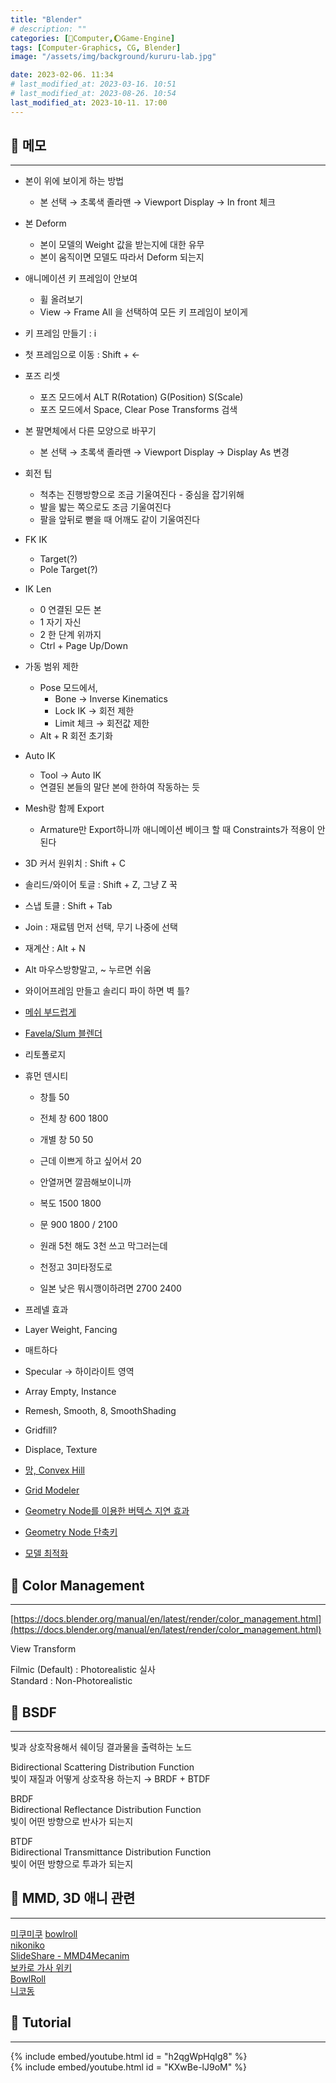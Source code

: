```yaml
---
title: "Blender"
# description: ""
categories: [💫Computer,🌔Game-Engine]
tags: [Computer-Graphics, CG, Blender]
image: "/assets/img/background/kururu-lab.jpg"

date: 2023-02-06. 11:34
# last_modified_at: 2023-03-16. 10:51
# last_modified_at: 2023-08-26. 10:54
last_modified_at: 2023-10-11. 17:00
---
```


## 📀 메모

---

- 본이 위에 보이게 하는 방법
  - 본 선택 → 초록색 졸라맨 → Viewport Display → In front 체크

- 본 Deform
  - 본이 모델의 Weight 값을 받는지에 대한 유무
  - 본이 움직이면 모델도 따라서 Deform 되는지

- 애니메이션 키 프레임이 안보여
  - 휠 올려보기
  - View → Frame All 을 선택하여 모든 키 프레임이 보이게

- 키 프레임 만들기 : i
- 첫 프레임으로 이동 : Shift + ←

- 포즈 리셋
  - 포즈 모드에서 ALT R(Rotation) G(Position) S(Scale)
  - 포즈 모드에서 Space, Clear Pose Transforms 검색

- 본 팔면체에서 다른 모양으로 바꾸기
  - 본 선택 → 초록색 졸라맨 → Viewport Display → Display As 변경

- 회전 팁
  - 척추는 진행방향으로 조금 기울여진다 - 중심을 잡기위해
  - 발을 밟는 쪽으로도 조금 기울여진다
  - 팔을 앞뒤로 뻗을 때 어깨도 같이 기울여진다

- FK IK
  - Target(?)
  - Pole Target(?)

- IK Len
  - 0 연결된 모든 본
  - 1 자기 자신
  - 2 한 단계 위까지
  - Ctrl + Page Up/Down

- 가동 범위 제한
  - Pose 모드에서,
    - Bone → Inverse Kinematics
    - Lock IK → 회전 제한
    - Limit 체크 → 회전값 제한
  - Alt + R 회전 초기화

- Auto IK
  - Tool → Auto IK
  - 연결된 본들의 말단 본에 한하여 작동하는 듯

- Mesh랑 함께 Export
  - Armature만 Export하니까 애니메이션 베이크 할 때 Constraints가 적용이 안된다

- 3D 커서 원위치 : Shift + C
- 솔리드/와이어 토글 : Shift + Z, 그냥 Z 꾹
- 스냅 토클 : Shift + Tab
- Join : 재료템 먼저 선택, 무기 나중에 선택
- 재계산 : Alt + N
- Alt 마우스방향말고, ~ 누르면 쉬움
- 와이어프레임 만들고 솔리디 파이 하면 벽 틀?

- [메쉬 부드럽게](https://longtime0423.postype.com/post/10045292)

- [Favela/Slum 블렌더](https://barell4.gumroad.com/l/favelagenerator?recommended_by=search&_ga=2.134772723.349083529.1661141255-339463231.1661141255&_gl=1*dqamgw*_ga*MzM5NDYzMjMxLjE2NjExNDEyNTU.*_ga_6LJN6D94N6*MTY2MTI0ODkzOC4xMC4xLjE2NjEyNDkyNzAuMC4wLjA)

- 리토폴로지

- 휴먼 덴시티
  - 창틀 50
  - 전체 창 600 1800
  - 개별 창 50 50
  - 근데 이쁘게 하고 싶어서 20
  - 안열꺼면 깔끔해보이니까

  - 복도 1500 1800
  - 문 900 1800 / 2100
  - 원래 5천 해도 3천 쓰고 막그러는데
  - 천정고 3미타정도로
  - 일본 낮은 뭐시깽이하려면 2700 2400

- 프레넬 효과
- Layer Weight, Fancing
- 매트하다
- Specular → 하이라이트 영역

- Array Empty, Instance
- Remesh, Smooth, 8, SmoothShading
- Gridfill?
- Displace, Texture

- [망, Convex Hill](https://twitter.com/passivestar_/status/1668896616269373440?s=20)

- [Grid Modeler](https://twitter.com/vtuberkaibou/status/1668906132788658176?s=20)

- [Geometry Node를 이용한 버텍스 지연 효과](https://twitter.com/junkie_junkyard/status/1658257455481069568?s=20)
- [Geometry Node 단축키](https://twitter.com/cgcookie/status/1607702326315454464?s=20&t=EBmnPU-IlwzD5ylVXmrPqQ)

- [모델 최적화](https://twitter.com/Ron3550Maca/status/1673614921865764864?s=20)

## 📀 Color Management

---

[https://docs.blender.org/manual/en/latest/render/color_management.html](https://docs.blender.org/manual/en/latest/render/color_management.html)  

View Transform  

Filmic (Default) : Photorealistic 실사  
Standard : Non-Photorealistic  

## 📀 BSDF

---

빛과 상호작용해서 쉐이딩 결과물을 출력하는 노드  

Bidirectional Scattering Distribution Function  
빛이 재질과 어떻게 상호작용 하는지 → BRDF + BTDF  

BRDF  
Bidirectional Reflectance Distribution Function  
빛이 어떤 방향으로 반사가 되는지  

BTDF  
Bidirectional Transmittance  Distribution Function  
빛이 어떤 방향으로 투과가 되는지  

## 📀 MMD, 3D 애니 관련

---

[미쿠미쿠](https://www.inven.co.kr/webzine/news/?news=110890)
[bowlroll](https://bowlroll.net/file/204008)  
[nikoniko](https://www.nicovideo.jp/watch/sm36186539)  
[SlideShare - MMD4Mecanim](https://www.slideshare.net/flashscope/mmd-unity1)  
[보카로 가사 위키](http://vocaro.wikidot.com/please-darling)  
[BowlRoll](https://bowlroll.net/file/286416)  
[니코동](https://www.nicovideo.jp/watch/sm29131518)  

## 📀 Tutorial

---

{% include embed/youtube.html id = "h2qgWpHqIg8" %}  
{% include embed/youtube.html id = "KXwBe-lJ9oM" %}  
